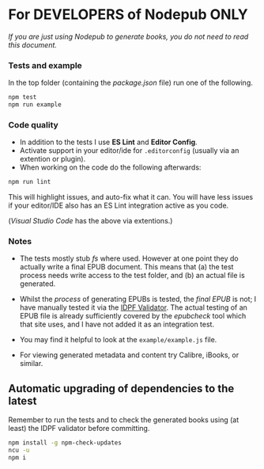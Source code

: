 # For DEVELOPERS of Nodepub ONLY

*If you are just using Nodepub to generate books, you do not need to read this document.*

### Tests and example

In the top folder (containing the *package.json* file) run one of the following.

``` javascript
npm test
npm run example
```

### Code quality

- In addition to the tests I use **ES Lint** and **Editor Config**.
- Activate support in your editor/ide for `.editorconfig` (usually via an extention or plugin).
- When working on the code do the following afterwards:

``` javascript
npm run lint
```

This will highlight issues, and auto-fix what it can.
You will have less issues if your editor/IDE also has an ES Lint integration active as you code.

(*Visual Studio Code* has the above via extentions.)

### Notes

* The tests mostly stub *fs* where used. However at one point they do actually write a final EPUB document. This means that (a) the test process needs write access to the test folder, and (b) an actual file is generated.

* Whilst the *process* of generating EPUBs is tested, the *final EPUB* is not; I have manually tested it via the [IDPF Validator](http://validator.idpf.org/). The actual testing of an EPUB file is already sufficiently covered by the *epubcheck* tool which that site uses, and I have not added it as an integration test.

* You may find it helpful to look at the `example/example.js` file.

* For viewing generated metadata and content try Calibre, iBooks, or similar.

## Automatic upgrading of dependencies to the latest

Remember to run the tests and to check the generated books using (at least) the IDPF validator before committing.

``` sh
npm install -g npm-check-updates
ncu -u
npm i
```
